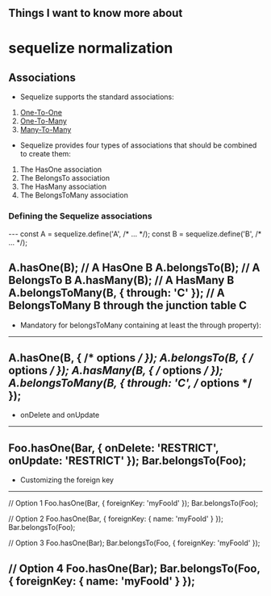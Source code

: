## Things I want to know more about

<h1>sequelize normalization</h1>

<h2>Associations</h2>

* Sequelize supports the standard associations:
 1. [One-To-One](https://en.wikipedia.org/wiki/One-to-one_%28data_model%29)
 2. [One-To-Many](https://en.wikipedia.org/wiki/One-to-many_%28data_model%29)
 3. [Many-To-Many](https://en.wikipedia.org/wiki/Many-to-many_%28data_model%29)

 * Sequelize provides four types of associations that should be combined to create them:
  1. The HasOne association
  2. The BelongsTo association
  3. The HasMany association
  4. The BelongsToMany association

  <h3>Defining the Sequelize associations</h3>
---
const A = sequelize.define('A', /* ... */);
const B = sequelize.define('B', /* ... */);

A.hasOne(B); // A HasOne B
A.belongsTo(B); // A BelongsTo B
A.hasMany(B); // A HasMany B
A.belongsToMany(B, { through: 'C' }); // A BelongsToMany B through the junction table C
---

* Mandatory for belongsToMany containing at least the through property):
---
A.hasOne(B, { /* options */ });
A.belongsTo(B, { /* options */ });
A.hasMany(B, { /* options */ });
A.belongsToMany(B, { through: 'C', /* options */ });
---

* onDelete and onUpdate
---
Foo.hasOne(Bar, {
  onDelete: 'RESTRICT',
  onUpdate: 'RESTRICT'
});
Bar.belongsTo(Foo);
---

* Customizing the foreign key
---
// Option 1
Foo.hasOne(Bar, {
  foreignKey: 'myFooId'
});
Bar.belongsTo(Foo);

// Option 2
Foo.hasOne(Bar, {
  foreignKey: {
    name: 'myFooId'
  }
});
Bar.belongsTo(Foo);

// Option 3
Foo.hasOne(Bar);
Bar.belongsTo(Foo, {
  foreignKey: 'myFooId'
});

// Option 4
Foo.hasOne(Bar);
Bar.belongsTo(Foo, {
  foreignKey: {
    name: 'myFooId'
  }
});
---